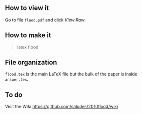 ## How to view it

Go to file `flood.pdf` and click _View Raw_.

## How to make it

> latex flood

## File organization

`flood.tex` is the main LaTeX file but the bulk of the paper is inside `answer.tex`.


## To do

Visit the Wiki https://github.com/saludes/2010flood/wiki
